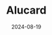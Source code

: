 ---
title: Alucard
caption: A piece made as part of the "100 day challenge" with Affinity 2.
img: $assets/gallery/Alucard.webp
date: 2024-08-19
showcase: false
color: "#000000"
---